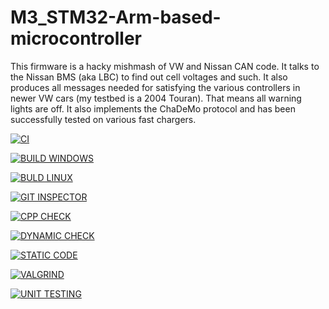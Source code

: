 # M3_STM32-Arm-based-microcontroller

This firmware is a hacky mishmash of VW and Nissan CAN code. It talks to the Nissan BMS (aka LBC) to find out cell voltages and such. It also produces all messages needed for satisfying the various controllers in newer VW cars (my testbed is a 2004 Touran). That means all warning lights are off. It also implements the ChaDeMo protocol and has been successfully tested on various fast chargers.





[![CI](https://github.com/palaprolu/M3_STM32-Arm-based-microcontroller/actions/workflows/CI%20main.yml/badge.svg)](https://github.com/palaprolu/M3_STM32-Arm-based-microcontroller/actions/workflows/CI%20main.yml)

[![BUILD WINDOWS](https://github.com/palaprolu/M3_STM32-Arm-based-microcontroller/actions/workflows/BUILD%20WINDOWS%20main.yml/badge.svg?branch=main)](https://github.com/palaprolu/M3_STM32-Arm-based-microcontroller/actions/workflows/BUILD%20WINDOWS%20main.yml) 


[![BULD LINUX](https://github.com/palaprolu/M3_STM32-Arm-based-microcontroller/actions/workflows/BUILD%20LINUX%20main.yml/badge.svg)](https://github.com/palaprolu/M3_STM32-Arm-based-microcontroller/actions/workflows/BUILD%20LINUX%20main.yml)


[![GIT INSPECTOR](https://github.com/palaprolu/M3_STM32-Arm-based-microcontroller/actions/workflows/GIT%20INSPECTOR%20main.yml/badge.svg)](https://github.com/palaprolu/M3_STM32-Arm-based-microcontroller/actions/workflows/GIT%20INSPECTOR%20main.yml)


[![CPP CHECK](https://github.com/palaprolu/M3_STM32-Arm-based-microcontroller/actions/workflows/CPP%20CHECK%20main.yml/badge.svg)](https://github.com/palaprolu/M3_STM32-Arm-based-microcontroller/actions/workflows/CPP%20CHECK%20main.yml)


[![DYNAMIC CHECK](https://github.com/palaprolu/M3_STM32-Arm-based-microcontroller/actions/workflows/DYNAMIC%20CHECKmain.yml/badge.svg)](https://github.com/palaprolu/M3_STM32-Arm-based-microcontroller/actions/workflows/DYNAMIC%20CHECKmain.yml)


[![STATIC CODE](https://github.com/palaprolu/M3_STM32-Arm-based-microcontroller/actions/workflows/STATIC%20CODE%20main.yml/badge.svg?branch=main)](https://github.com/palaprolu/M3_STM32-Arm-based-microcontroller/actions/workflows/STATIC%20CODE%20main.yml)


[![VALGRIND](https://github.com/palaprolu/M3_STM32-Arm-based-microcontroller/actions/workflows/VALGRIND%20main.yml/badge.svg)](https://github.com/palaprolu/M3_STM32-Arm-based-microcontroller/actions/workflows/VALGRIND%20main.yml)


[![UNIT TESTING](https://github.com/palaprolu/M3_STM32-Arm-based-microcontroller/actions/workflows/UNIT%20TESTING%20main.yml/badge.svg)](https://github.com/palaprolu/M3_STM32-Arm-based-microcontroller/actions/workflows/UNIT%20TESTING%20main.yml)
